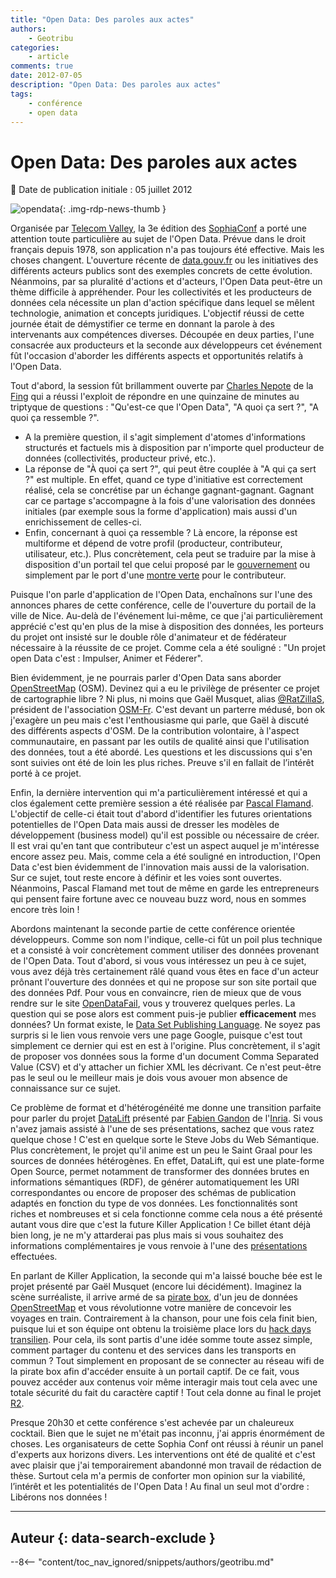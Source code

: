 ```yaml
---
title: "Open Data: Des paroles aux actes"
authors:
    - Geotribu
categories:
    - article
comments: true
date: 2012-07-05
description: "Open Data: Des paroles aux actes"
tags:
    - conférence
    - open data
---
```


# Open Data: Des paroles aux actes

:calendar: Date de publication initiale : 05 juillet 2012

![opendata](https://cdn.geotribu.fr/img/logos-icones/divers/open_data.jpg "Open data"){: .img-rdp-news-thumb }

Organisée par [Telecom Valley](http://www.telecom-valley.fr/), la 3e édition des [SophiaConf](http://www.sophiaconf.fr/sophiaconf2012.html) a porté une attention toute particulière au sujet de l'Open Data. Prévue dans le droit français depuis 1978, son application n'a pas toujours été effective. Mais les choses changent. L'ouverture récente de [data.gouv.fr](http://www.data.gouv.fr/) ou les initiatives des différents acteurs publics sont des exemples concrets de cette évolution. Néanmoins, par sa pluralité d'actions et d'acteurs, l'Open Data peut-être un thème difficile à appréhender. Pour les collectivités et les producteurs de données cela nécessite un plan d'action spécifique dans lequel se mêlent technologie, animation et concepts juridiques. L'objectif réussi de cette journée était de démystifier ce terme en donnant la parole à des intervenants aux compétences diverses. Découpée en deux parties, l'une consacrée aux producteurs et la seconde aux développeurs cet événement fût l'occasion d'aborder les différents aspects et opportunités relatifs à l'Open Data.

Tout d'abord, la session fût brillamment ouverte par [Charles Nepote](http://www.sophiaconf.fr/charles-nepote.html) de la [Fing](http://www.fing.org/?lang=fr) qui a réussi l'exploit de répondre en une quinzaine de minutes au triptyque de questions : "Qu'est-ce que l'Open Data", "A quoi ça sert ?", "A quoi ça ressemble ?".

- A la première question, il s'agit simplement d'atomes d'informations structurés et factuels mis à disposition par n'importe quel producteur de données (collectivités, producteur privé, etc.).
- La réponse de "À quoi ça sert ?", qui peut être couplée à "A qui ça sert ?" est multiple. En effet, quand ce type d'initiative est correctement réalisé, cela se concrétise par un échange gagnant-gagnant. Gagnant car ce partage s'accompagne à la fois d'une valorisation des données initiales (par exemple sous la forme d'application) mais aussi d'un enrichissement de celles-ci.
- Enfin, concernant à quoi ça ressemble ? Là encore, la réponse est multiforme et dépend de votre profil (producteur, contributeur, utilisateur, etc.). Plus concrètement, cela peut se traduire par la mise à disposition d'un portail tel que celui proposé par le [gouvernement](http://www.data.gouv.fr/) ou simplement par le port d'une [montre verte](http://fing.org/?Montre-verte-City-pulse&lang=fr) pour le contributeur.

Puisque l'on parle d'application de l'Open Data, enchaînons sur l'une des annonces phares de cette conférence, celle de l'ouverture du portail de la ville de Nice. Au-delà de l'événement lui-même, ce que j'ai particulièrement apprécié c'est qu'en plus de la mise à disposition des données, les porteurs du projet ont insisté sur le double rôle d'animateur et de fédérateur nécessaire à la réussite de ce projet. Comme cela a été souligné : "Un projet open Data c'est : Impulser, Animer et Féderer".

Bien évidemment, je ne pourrais parler d'Open Data sans aborder [OpenStreetMap](https://www.openstreetmap.org/) (OSM). Devinez qui a eu le privilège de présenter ce projet de cartographie libre ? Ni plus, ni moins que Gaël Musquet, alias [@RatZillaS](https://twitter.com/#!/RatZillaS), président de l'association [OSM-Fr](http://openstreetmap.fr/). C'est devant un parterre médusé, bon ok j'exagère un peu mais c'est l'enthousiasme qui parle, que Gaël à discuté des différents aspects d'OSM. De la contribution volontaire, à l'aspect communautaire, en passant par les outils de qualité ainsi que l'utilisation des données, tout a été abordé. Les questions et les discussions qui s'en sont suivies ont été de loin les plus riches. Preuve s'il en fallait de l’intérêt porté à ce projet.

Enfin, la dernière intervention qui m'a particulièrement intéressé et qui a clos également cette première session a été réalisée par [Pascal Flamand](http://www.sophiaconf.fr/pascal-flamand.html). L'objectif de celle-ci était tout d'abord d'identifier les futures orientations potentielles de l'Open Data mais aussi de dresser les modèles de développement (business model) qu'il est possible ou nécessaire de créer. Il est vrai qu'en tant que contributeur c'est un aspect auquel je m'intéresse encore assez peu. Mais, comme cela a été souligné en introduction, l'Open Data c'est bien évidemment de l'innovation mais aussi de la valorisation. Sur ce sujet, tout reste encore à définir et les voies sont ouvertes. Néanmoins, Pascal Flamand met tout de même en garde les entrepreneurs qui pensent faire fortune avec ce nouveau buzz word, nous en sommes encore très loin !

Abordons maintenant la seconde partie de cette conférence orientée développeurs. Comme son nom l'indique, celle-ci fût un poil plus technique et a consisté à voir concrètement comment utiliser des données provenant de l'Open Data. Tout d'abord, si vous vous intéressez un peu à ce sujet, vous avez déjà très certainement râlé quand vous êtes en face d'un acteur prônant l'ouverture des données et qui ne propose sur son site portail que des données Pdf. Pour vous en convaincre, rien de mieux que de vous rendre sur le site [OpenDataFail](http://www.opendatafail.fr/), vous y trouverez quelques perles. La question qui se pose alors est comment puis-je publier **efficacement** mes données? Un format existe, le [Data Set Publishing Language](https://developers.google.com/public-data/). Ne soyez pas surpris si le lien vous renvoie vers une page Google, puisque c'est tout simplement ce dernier qui est en est à l'origine. Plus concrètement, il s'agit de proposer vos données sous la forme d'un document Comma Separated Value (CSV) et d'y attacher un fichier XML les décrivant. Ce n'est peut-être pas le seul ou le meilleur mais je dois vous avouer mon absence de connaissance sur ce sujet.

Ce problème de format et d'hétérogénéité me donne une transition parfaite pour parler du projet [DataLift](http://datalift.org/) présenté par [Fabien Gandon](http://www-sop.inria.fr/members/Fabien.Gandon/wakka.php?wiki=FabienGandon) de l'[Inria](http://www.inria.fr/). Si vous n'avez jamais assisté à l'une de ses présentations, sachez que vous ratez quelque chose ! C'est en quelque sorte le Steve Jobs du Web Sémantique. Plus concrètement, le projet qu'il anime est un peu le Saint Graal pour les sources de données hétérogènes. En effet, DataLift, qui est une plate-forme Open Source, permet notamment de transformer des données brutes en informations sémantiques (RDF), de générer automatiquement les URI correspondantes ou encore de proposer des schémas de publication adaptés en fonction du type de vos données. Les fonctionnalités sont riches et nombreuses et si cela fonctionne comme cela nous a été présenté autant vous dire que c'est la future Killer Application ! Ce billet étant déjà bien long, je ne m'y attarderai pas plus mais si vous souhaitez des informations complémentaires je vous renvoie à l'une des [présentations](http://www.inria.fr/content/download/18169/514397/version/1/file/Des+donnees+brutes+au+web+des+donne%CC%81es+liees_Francois-SCHARFFE.pdf) effectuées.

En parlant de Killer Application, la seconde qui m'a laissé bouche bée est le projet présenté par Gaël Musquet (encore lui décidément). Imaginez la scène surréaliste, il arrive armé de sa [pirate box](http://wiki.daviddarts.com/PirateBox), d'un jeu de données [OpenStreetMap](http://openstreetmap.fr/) et vous révolutionne votre manière de concevoir les voyages en train. Contrairement à la chanson, pour une fois cela finit bien, puisque lui et son équipe ont obtenu la troisième place lors du [hack days transilien](http://opendata.transilien.com/hack-days/). Pour cela, ils sont partis d'une idée somme toute assez simple, comment partager du contenu et des services dans les transports en commun ? Tout simplement en proposant de se connecter au réseau wifi de la pirate box afin d'accéder ensuite à un portail captif. De ce fait, vous pouvez accéder aux contenus voir même interagir mais tout cela avec une totale sécurité du fait du caractère captif ! Tout cela donne au final le projet [R2](http://opendata.transilien.com/hack-days/focus-sur-les-projets-6-r2/).

Presque 20h30 et cette conférence s'est achevée par un chaleureux cocktail. Bien que le sujet ne m'était pas inconnu, j'ai appris énormément de choses. Les organisateurs de cette Sophia Conf ont réussi à réunir un panel d'experts aux horizons divers. Les interventions ont été de qualité et c'est avec plaisir que j'ai temporairement abandonné mon travail de rédaction de thèse. Surtout cela m'a permis de conforter mon opinion sur la viabilité, l’intérêt et les potentialités de l'Open Data ! Au final un seul mot d'ordre : Libérons nos données !

----

## Auteur {: data-search-exclude }

--8<-- "content/toc_nav_ignored/snippets/authors/geotribu.md"
